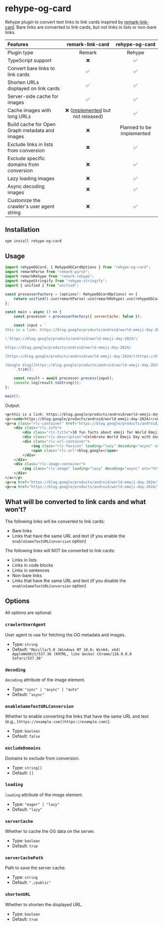 # rehype-og-card

Rehype plugin to convert text links to link cards inspired by [remark-link-card](https://github.com/gladevise/remark-link-card). Bare links are converted to link cards, but not links in lists or non-bare links.

| Features                                       |                                     remark-link-card                                      |      rehype-og-card       |
| :--------------------------------------------- | :---------------------------------------------------------------------------------------: | :-----------------------: |
| Plugin type                                    |                                          Remark                                           |          Rehype           |
| TypeScript support                             |                                             ❌                                             |             ✅             |
| Convert bare links to link cards               |                                             ✅                                             |             ✅             |
| Shorten URLs displayed on link cards           |                                             ✅                                             |             ✅             |
| Server-side cache for images                   |                                             ✅                                             |             ✅             |
| Cache images with long URLs                    | ❌ ([implemented](https://github.com/gladevise/remark-link-card/pull/16) but not released) |             ✅             |
| Build cache for Open Graph metadata and images |                                             ❌                                             | Planned to be implemented |
| Exclude links in lists from conversion         |                                             ❌                                             |             ✅             |
| Exclude specific domains from conversion       |                                             ❌                                             |             ✅             |
| Lazy loading images                            |                                             ❌                                             |             ✅             |
| Async decoding images                          |                                             ❌                                             |             ✅             |
| Customize the crawler's user agent string      |                                             ❌                                             |             ✅             |

## Installation

```sh
npm install rehype-og-card
```

## Usage

```js
import rehypeOGCard, { RehypeOGCardOptions } from "rehype-og-card";
import remarkParse from "remark-parse";
import remarkRehype from "remark-rehype";
import rehypeStringify from "rehype-stringify";
import { unified } from "unified";

const processorFactory = (options?: RehypeOGCardOptions) => {
    return unified().use(remarkParse).use(remarkRehype).use(rehypeOGCard, options).use(rehypeStringify);
};

const main = async () => {
    const processor = processorFactory({ serverCache: false });

    const input = `
this is a link: https://blog.google/products/android/world-emoji-day-2024/

\`https://blog.google/products/android/world-emoji-day-2024/\`

https://blog.google/products/android/world-emoji-day-2024/

[https://blog.google/products/android/world-emoji-day-2024/](https://blog.google/products/android/world-emoji-day-2024/)

[Google blog](https://blog.google/products/android/world-emoji-day-2024/)
    `.trim();

    const result = await processor.process(input);
    console.log(result.toString());
};

main();
```

Output:

```html
<p>this is a link: https://blog.google/products/android/world-emoji-day-2024/</p>
<p><code>https://blog.google/products/android/world-emoji-day-2024/</code></p>
<p><a class="rlc-container" href="https://blog.google/products/android/world-emoji-day-2024/">
    <div class="rlc-info">
        <div class="rlc-title">10 fun facts about emoji for World Emoji Day</div>
        <div class="rlc-description">Celebrate World Emoji Day with Google, and check out what’s new for Emoji Kitchen.</div>
        <div class="rlc-url-container">
            <img class="rlc-favicon" loading="lazy" decoding="async" src="https://www.google.com/s2/favicons?domain=blog.google" alt="favicon" width="16" height="16">
            <span class="rlc-url">blog.google</span>
        </div>
    </div>
    <div class="rlc-image-container">
        <img class="rlc-image" loading="lazy" decoding="async" src="https://storage.googleapis.com/gweb-uniblog-publish-prod/images/world_emoji_day_v2_1.width-1300.png" alt="https://storage.googleapis.com/gweb-uniblog-publish-prod/images/world_emoji_day_v2_1.width-1300.png">
    </div>
</a></p>
<p><a href="https://blog.google/products/android/world-emoji-day-2024/">https://blog.google/products/android/world-emoji-day-2024/</a></p>
<p><a href="https://blog.google/products/android/world-emoji-day-2024/">Google blog</a></p>
```

## What will be converted to link cards and what won't?

The following links will be converted to link cards:

- Bare links
- Links that have the same URL and text (if you enable the `enableSameTextURLConversion` option)

The following links will NOT be converted to link cards:

- Links in lists
- Links in code blocks
- Links in sentences
- Non-bare links
- Links that have the same URL and text (if you disable the `enableSameTextURLConversion` option)

## Options

All options are optional.

### `crawlerUserAgent`

User agent to use for fetching the OG metadata and images.

- Type: `string`
- Default: `"Mozilla/5.0 (Windows NT 10.0; Win64; x64) AppleWebKit/537.36 (KHTML, like Gecko) Chrome/126.0.0.0 Safari/537.36"`

### `decoding`

`decoding` attribute of the image element.

- Type: `"sync" | "async" | "auto"`
- Default: `"async"`

### `enableSameTextURLConversion`

Whether to enable converting the links that have the same URL and text (e.g., `[https://example.com](https://example.com)`).

- Type: `boolean`
- Default: `false`

### `excludeDomains`

Domains to exclude from conversion.

- Type: `string[]`
- Default: `[]`

### `loading`

`loading` attribute of the image element.

- Type: `"eager" | "lazy"`
- Default: `"lazy"`

### `serverCache`

Whether to cache the OG data on the server.

- Type: `boolean`
- Default: `true`

### `serverCachePath`

Path to save the server cache.

- Type: `string`
- Default: `"./public"`

### `shortenURL`

Whether to shorten the displayed URL.

- Type: `boolean`
- Default: `true`
